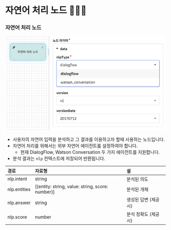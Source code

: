 # 자연어 처리 노드 👩🏻‍🔬

### **자연어 처리 노드**   <a id="nlp-node"></a>

![&#xC790;&#xC5F0;&#xC5B4; &#xCC98;&#xB9AC; &#xB178;&#xB4DC; &#xC608;&#xC2DC;](../../../.gitbook/assets/guide_%20%2811%29.png)

* 사용자의 자연어 입력을 분석하고 그 결과를 이용하고자 할때 사용하는 노드입니다. 
* 자연어 처리를 위해서는 외부 자연어 에이전트를 설정하여야 합니다.
  * 현재 DialogFlow, Watson Conversation 두 가지 에이전트를 지원합니다.
* 분석 결과는 `nlp` 컨텍스트에 저장되어 반환됩니다.

| 경로 | 자료형 | 설 |
| :--- | :--- | :--- |
| nlp.intent | string | 분석된 의도 |
| nlp.entities | \[{entity: string, value: string, score: number}\] | 분석된 개체 |
| nlp.answer | string | 생성된 답변 \(제공 시\) |
| nlp.score | number | 분석 정확도 \(제공 시\) |

